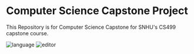 # Computer Science Capstone Project
This Repository is for Computer Science Capstone for SNHU's CS499 capstone course.

![language](https://img.shields.io/badge/language-Python-cyan)
![editor](https://img.shields.io/badge/editor-VSCode-lightpink)
